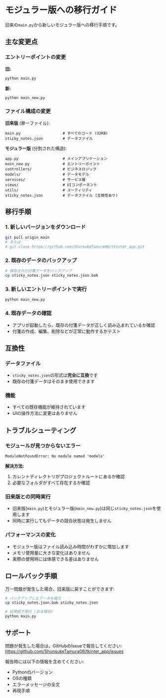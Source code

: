 # モジュラー版への移行ガイド

旧来の`main.py`から新しいモジュラー版への移行手順です。

## 主な変更点

### エントリーポイントの変更

**旧:**
```bash
python main.py
```

**新:**
```bash
python main_new.py
```

### ファイル構成の変更

**旧来版** (単一ファイル):
```
main.py                   # すべてのコード (32KB)
sticky_notes.json         # データファイル
```

**モジュラー版** (分割された構造):
```
app.py                    # メインアプリケーション
main_new.py               # エントリーポイント
controllers/              # ビジネスロジック
models/                   # データモデル
services/                 # サービス層
views/                    # UIコンポーネント
utils/                    # ユーティリティ
sticky_notes.json         # データファイル (互換性あり)
```

## 移行手順

### 1. 新しいバージョンをダウンロード

```bash
git pull origin main
# または
# git clone https://github.com/ShunsukeTamura06/tkinter_app.git
```

### 2. 既存のデータのバックアップ

```bash
# 保存された付箋データをバックアップ
cp sticky_notes.json sticky_notes.json.bak
```

### 3. 新しいエントリーポイントで実行

```bash
python main_new.py
```

### 4. 既存データの確認

- アプリが起動したら、既存の付箋データが正しく読み込まれているか確認
- 付箋の作成、編集、削除などが正常に動作するかテスト

## 互換性

### データファイル
- `sticky_notes.json`の形式は**完全に互換**です
- 既存の付箋データはそのまま使用できます

### 機能
- すべての既存機能が維持されています
- UIの操作方法に変更はありません

## トラブルシューティング

### モジュールが見つからないエラー

```
ModuleNotFoundError: No module named 'models'
```

**解決方法:**
1. カレントディレクトリがプロジェクトルートにあるか確認
2. 必要なフォルダがすべて存在するか確認

### 旧来版との同時実行

- 旧来版(`main.py`)とモジュラー版(`main_new.py`)は同じ`sticky_notes.json`を使用します
- 同時に実行してもデータの競合状態は発生しません

### パフォーマンスの変化

- モジュラー版はファイル読み込み時間がわずかに増加します
- メモリ使用量に大きな変化はありません
- 実際の使用時には体感できる差はありません

## ロールバック手順

万一問題が発生した場合、旧来版に戻すことができます:

```bash
# バックアップしたデータを復元
cp sticky_notes.json.bak sticky_notes.json

# 旧来版で実行 (ある場合)
python main.py
```

## サポート

問題が発生した場合は、GitHubのIssueで報告してください:
https://github.com/ShunsukeTamura06/tkinter_app/issues

報告時には以下の情報を含めてください:
- Pythonのバージョン
- OSの種類
- エラーメッセージの全文
- 再現手順